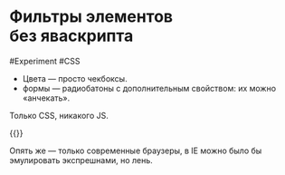 # Фильтры элементов без яваскрипта

#Experiment #CSS

- Цвета — просто чекбоксы.
- формы — радиобатоны с дополнительным свойством: их можно «анчекать».

Только CSS, никакого JS.

{{<Partial src="examples/filters.html" iframe="true" height="12em" />}}

Опять же — только современные браузеры, в IE можно было бы эмулировать экспрешнами, но лень.
